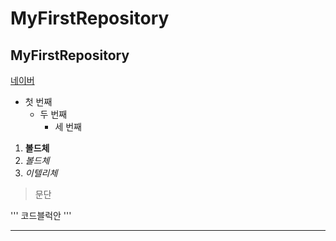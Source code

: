 # MyFirstRepository
## MyFirstRepository

[네이버](https://naver.com)

- 첫 번째
  - 두 번째
    - 세 번째

1. **볼드체**
2. _볼드체_
3. *이텔리체*

>문단

'''
코드블럭안
'''
***

